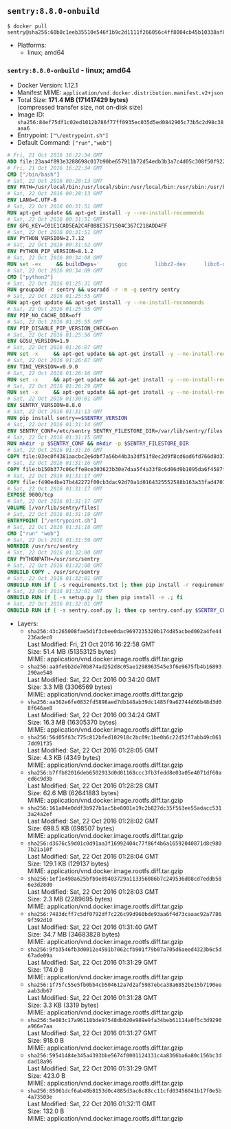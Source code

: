 ## `sentry:8.8.0-onbuild`

```console
$ docker pull sentry@sha256:60b8c1eeb35510e546f1b9c2d1111f266056c4ff8004cb45b10338af8a97560b
```

-	Platforms:
	-	linux; amd64

### `sentry:8.8.0-onbuild` - linux; amd64

-	Docker Version: 1.12.1
-	Manifest MIME: `application/vnd.docker.distribution.manifest.v2+json`
-	Total Size: **171.4 MB (171417429 bytes)**  
	(compressed transfer size, not on-disk size)
-	Image ID: `sha256:84ef75df1c02ed1012b786f77ff0935ec035d5ed0842905c73b5c2d98c38aaa6`
-	Entrypoint: `["\/entrypoint.sh"]`
-	Default Command: `["run","web"]`

```dockerfile
# Fri, 21 Oct 2016 16:22:34 GMT
ADD file:23aa4f893e3288698c017b90be657911b72d54edb3b3a7c4d05c308f50f9228f in / 
# Fri, 21 Oct 2016 16:22:34 GMT
CMD ["/bin/bash"]
# Sat, 22 Oct 2016 00:28:13 GMT
ENV PATH=/usr/local/bin:/usr/local/sbin:/usr/local/bin:/usr/sbin:/usr/bin:/sbin:/bin
# Sat, 22 Oct 2016 00:28:13 GMT
ENV LANG=C.UTF-8
# Sat, 22 Oct 2016 00:31:51 GMT
RUN apt-get update && apt-get install -y --no-install-recommends 		ca-certificates 		libsqlite3-0 		libssl1.0.0 	&& rm -rf /var/lib/apt/lists/*
# Sat, 22 Oct 2016 00:31:51 GMT
ENV GPG_KEY=C01E1CAD5EA2C4F0B8E3571504C367C218ADD4FF
# Sat, 22 Oct 2016 00:31:51 GMT
ENV PYTHON_VERSION=2.7.12
# Sat, 22 Oct 2016 00:31:52 GMT
ENV PYTHON_PIP_VERSION=8.1.2
# Sat, 22 Oct 2016 00:34:08 GMT
RUN set -ex 	&& buildDeps=' 		gcc 		libbz2-dev 		libc6-dev 		libdb-dev 		libncurses-dev 		libreadline-dev 		libsqlite3-dev 		libssl-dev 		make 		tcl-dev 		tk-dev 		wget 		xz-utils 		zlib1g-dev 	' 	&& apt-get update && apt-get install -y $buildDeps --no-install-recommends && rm -rf /var/lib/apt/lists/* 		&& wget -O python.tar.xz "https://www.python.org/ftp/python/${PYTHON_VERSION%%[a-z]*}/Python-$PYTHON_VERSION.tar.xz" 	&& wget -O python.tar.xz.asc "https://www.python.org/ftp/python/${PYTHON_VERSION%%[a-z]*}/Python-$PYTHON_VERSION.tar.xz.asc" 	&& export GNUPGHOME="$(mktemp -d)" 	&& gpg --keyserver ha.pool.sks-keyservers.net --recv-keys "$GPG_KEY" 	&& gpg --batch --verify python.tar.xz.asc python.tar.xz 	&& rm -r "$GNUPGHOME" python.tar.xz.asc 	&& mkdir -p /usr/src/python 	&& tar -xJC /usr/src/python --strip-components=1 -f python.tar.xz 	&& rm python.tar.xz 		&& cd /usr/src/python 	&& ./configure 		--enable-shared 		--enable-unicode=ucs4 	&& make -j$(nproc) 	&& make install 	&& ldconfig 			&& wget -O /tmp/get-pip.py 'https://bootstrap.pypa.io/get-pip.py' 		&& python2 /tmp/get-pip.py "pip==$PYTHON_PIP_VERSION" 		&& rm /tmp/get-pip.py 	&& pip install --no-cache-dir --upgrade --force-reinstall "pip==$PYTHON_PIP_VERSION" 	&& [ "$(pip list |tac|tac| awk -F '[ ()]+' '$1 == "pip" { print $2; exit }')" = "$PYTHON_PIP_VERSION" ] 		&& find /usr/local -depth 		\( 			\( -type d -a -name test -o -name tests \) 			-o 			\( -type f -a -name '*.pyc' -o -name '*.pyo' \) 		\) -exec rm -rf '{}' + 	&& apt-get purge -y --auto-remove $buildDeps 	&& rm -rf /usr/src/python ~/.cache
# Sat, 22 Oct 2016 00:34:09 GMT
CMD ["python2"]
# Sat, 22 Oct 2016 01:25:31 GMT
RUN groupadd -r sentry && useradd -r -m -g sentry sentry
# Sat, 22 Oct 2016 01:25:55 GMT
RUN apt-get update && apt-get install -y --no-install-recommends         gcc         git         libffi-dev         libjpeg-dev         libpq-dev         libxml2-dev         libxslt-dev         libyaml-dev     && rm -rf /var/lib/apt/lists/*
# Sat, 22 Oct 2016 01:25:55 GMT
ENV PIP_NO_CACHE_DIR=off
# Sat, 22 Oct 2016 01:25:55 GMT
ENV PIP_DISABLE_PIP_VERSION_CHECK=on
# Sat, 22 Oct 2016 01:25:56 GMT
ENV GOSU_VERSION=1.9
# Sat, 22 Oct 2016 01:26:07 GMT
RUN set -x     && apt-get update && apt-get install -y --no-install-recommends wget && rm -rf /var/lib/apt/lists/*     && wget -O /usr/local/bin/gosu "https://github.com/tianon/gosu/releases/download/$GOSU_VERSION/gosu-$(dpkg --print-architecture)"     && wget -O /usr/local/bin/gosu.asc "https://github.com/tianon/gosu/releases/download/$GOSU_VERSION/gosu-$(dpkg --print-architecture).asc"     && export GNUPGHOME="$(mktemp -d)"     && gpg --keyserver ha.pool.sks-keyservers.net --recv-keys B42F6819007F00F88E364FD4036A9C25BF357DD4     && gpg --batch --verify /usr/local/bin/gosu.asc /usr/local/bin/gosu     && rm -r "$GNUPGHOME" /usr/local/bin/gosu.asc     && chmod +x /usr/local/bin/gosu     && gosu nobody true     && apt-get purge -y --auto-remove wget
# Sat, 22 Oct 2016 01:26:07 GMT
ENV TINI_VERSION=v0.9.0
# Sat, 22 Oct 2016 01:26:16 GMT
RUN set -x     && apt-get update && apt-get install -y --no-install-recommends wget && rm -rf /var/lib/apt/lists/*     && wget -O /usr/local/bin/tini "https://github.com/krallin/tini/releases/download/$TINI_VERSION/tini"     && wget -O /usr/local/bin/tini.asc "https://github.com/krallin/tini/releases/download/$TINI_VERSION/tini.asc"     && export GNUPGHOME="$(mktemp -d)"     && gpg --keyserver ha.pool.sks-keyservers.net --recv-keys 6380DC428747F6C393FEACA59A84159D7001A4E5     && gpg --batch --verify /usr/local/bin/tini.asc /usr/local/bin/tini     && rm -r "$GNUPGHOME" /usr/local/bin/tini.asc     && chmod +x /usr/local/bin/tini     && tini -h     && apt-get purge -y --auto-remove wget
# Sat, 22 Oct 2016 01:26:29 GMT
RUN set -x     && apt-get update && apt-get install -y --no-install-recommends make && rm -rf /var/lib/apt/lists/*     && pip install librabbitmq==1.6.1     && python -c 'import librabbitmq'     && apt-get purge -y --auto-remove make
# Sat, 22 Oct 2016 01:30:01 GMT
ENV SENTRY_VERSION=8.8.0
# Sat, 22 Oct 2016 01:31:13 GMT
RUN pip install sentry==$SENTRY_VERSION
# Sat, 22 Oct 2016 01:31:14 GMT
ENV SENTRY_CONF=/etc/sentry SENTRY_FILESTORE_DIR=/var/lib/sentry/files
# Sat, 22 Oct 2016 01:31:15 GMT
RUN mkdir -p $SENTRY_CONF && mkdir -p $SENTRY_FILESTORE_DIR
# Sat, 22 Oct 2016 01:31:16 GMT
COPY file:03ec0f4381aacbc2e6dbf7a56b44b3a3df51f8ec2d9f8cd6ad6fd766d8d378a3 in /etc/sentry/ 
# Sat, 22 Oct 2016 01:31:16 GMT
COPY file:b150b377c06cffe8ce303623b30e7daa5f4a33f8c6d06d9b1095da6f4587f69b in /etc/sentry/ 
# Sat, 22 Oct 2016 01:31:17 GMT
COPY file:f490e4be17b442272f00cb3dac92d70a1d0164325552588b163a33fad4701f18 in /entrypoint.sh 
# Sat, 22 Oct 2016 01:31:17 GMT
EXPOSE 9000/tcp
# Sat, 22 Oct 2016 01:31:17 GMT
VOLUME [/var/lib/sentry/files]
# Sat, 22 Oct 2016 01:31:18 GMT
ENTRYPOINT ["/entrypoint.sh"]
# Sat, 22 Oct 2016 01:31:18 GMT
CMD ["run" "web"]
# Sat, 22 Oct 2016 01:31:59 GMT
WORKDIR /usr/src/sentry
# Sat, 22 Oct 2016 01:32:00 GMT
ENV PYTHONPATH=/usr/src/sentry
# Sat, 22 Oct 2016 01:32:00 GMT
ONBUILD COPY . /usr/src/sentry
# Sat, 22 Oct 2016 01:32:01 GMT
ONBUILD RUN if [ -s requirements.txt ]; then pip install -r requirements.txt; fi
# Sat, 22 Oct 2016 01:32:01 GMT
ONBUILD RUN if [ -s setup.py ]; then pip install -e .; fi
# Sat, 22 Oct 2016 01:32:01 GMT
ONBUILD RUN if [ -s sentry.conf.py ]; then cp sentry.conf.py $SENTRY_CONF/; fi 	&& if [ -s config.yml ]; then cp config.yml $SENTRY_CONF/; fi
```

-	Layers:
	-	`sha256:43c265008fae5d1f3cbee0dac9697235320b174d85acbed002a4fe44236adec0`  
		Last Modified: Fri, 21 Oct 2016 16:22:58 GMT  
		Size: 51.4 MB (51353125 bytes)  
		MIME: application/vnd.docker.image.rootfs.diff.tar.gzip
	-	`sha256:aa9fe9b2de70b874ad252d8c05ae1298963545e3f6e9675fb4b16893290ae548`  
		Last Modified: Sat, 22 Oct 2016 00:34:20 GMT  
		Size: 3.3 MB (3306569 bytes)  
		MIME: application/vnd.docker.image.rootfs.diff.tar.gzip
	-	`sha256:aa362e6fe0832fd5898aed7db148ab39dc1485f9a62744d66b48d3d08f646ae8`  
		Last Modified: Sat, 22 Oct 2016 00:34:24 GMT  
		Size: 16.3 MB (16305370 bytes)  
		MIME: application/vnd.docker.image.rootfs.diff.tar.gzip
	-	`sha256:56d05f63c775c812bfed102918c2bc09c1be0b6c22d52f7abb49c0617dd91f35`  
		Last Modified: Sat, 22 Oct 2016 01:28:05 GMT  
		Size: 4.3 KB (4349 bytes)  
		MIME: application/vnd.docker.image.rootfs.diff.tar.gzip
	-	`sha256:b7ffb82016deb6502913d0d01168ccc3fb3fedd8e03a05e4071df60aed6c9d3b`  
		Last Modified: Sat, 22 Oct 2016 01:28:28 GMT  
		Size: 62.6 MB (62641883 bytes)  
		MIME: application/vnd.docker.image.rootfs.diff.tar.gzip
	-	`sha256:161a04e0ddf3b927b1ac5be8001e19c2b827dc35f563ee55adacc5313a24a2ef`  
		Last Modified: Sat, 22 Oct 2016 01:28:02 GMT  
		Size: 698.5 KB (698507 bytes)  
		MIME: application/vnd.docker.image.rootfs.diff.tar.gzip
	-	`sha256:d3676c59d01c0d91aa3f16992404c77f86f4b6a16592040871d8c9807b21a10f`  
		Last Modified: Sat, 22 Oct 2016 01:28:04 GMT  
		Size: 129.1 KB (129137 bytes)  
		MIME: application/vnd.docker.image.rootfs.diff.tar.gzip
	-	`sha256:1ef1e498a625bfb9e89403729a113356086b7c249536d08cd7eddb586e3d28d0`  
		Last Modified: Sat, 22 Oct 2016 01:28:03 GMT  
		Size: 2.3 MB (2289695 bytes)  
		MIME: application/vnd.docker.image.rootfs.diff.tar.gzip
	-	`sha256:7483dcff7c5df0792df7c226c99d960bde93aa6f4d73caaac92a77869f392d10`  
		Last Modified: Sat, 22 Oct 2016 01:31:40 GMT  
		Size: 34.7 MB (34683828 bytes)  
		MIME: application/vnd.docker.image.rootfs.diff.tar.gzip
	-	`sha256:9fb3546fb3d0012e4591b7062cfb901f79b07a705d6aeed4323b6c5d67ade09a`  
		Last Modified: Sat, 22 Oct 2016 01:31:29 GMT  
		Size: 174.0 B  
		MIME: application/vnd.docker.image.rootfs.diff.tar.gzip
	-	`sha256:1f75fc55e5fb0bb4cb504612a7d2af5987ebca38a6852be15b7190eeaab3db67`  
		Last Modified: Sat, 22 Oct 2016 01:31:28 GMT  
		Size: 3.3 KB (3319 bytes)  
		MIME: application/vnd.docker.image.rootfs.diff.tar.gzip
	-	`sha256:5e083c17a96118bde97548db020e989e9fa34beb61114a0f5c3d9290a966e7aa`  
		Last Modified: Sat, 22 Oct 2016 01:31:27 GMT  
		Size: 918.0 B  
		MIME: application/vnd.docker.image.rootfs.diff.tar.gzip
	-	`sha256:59541484e345a4393bbe5674f0001124131c4a8366ba6a80c156bc3ddad18a96`  
		Last Modified: Sat, 22 Oct 2016 01:31:29 GMT  
		Size: 423.0 B  
		MIME: application/vnd.docker.image.rootfs.diff.tar.gzip
	-	`sha256:85061dcf6ab40b8153d0c4885d3ac6c88cc11cfd03456041b17f0e5b4a73503e`  
		Last Modified: Sat, 22 Oct 2016 01:32:11 GMT  
		Size: 132.0 B  
		MIME: application/vnd.docker.image.rootfs.diff.tar.gzip
